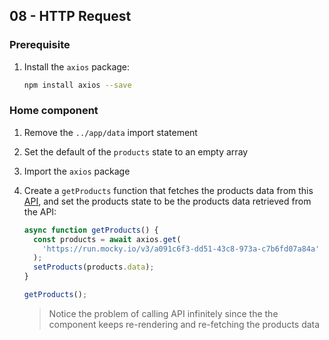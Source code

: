 ## 08 - HTTP Request

### Prerequisite

1. Install the `axios` package:

   ```bash
   npm install axios --save
   ```

### Home component

1. Remove the `../app/data` import statement
2. Set the default of the `products` state to an empty array
3. Import the `axios` package
4. Create a `getProducts` function that fetches the products data from this [API](https://run.mocky.io/v3/a091c6f3-dd51-43c8-973a-c7b6fd07a84a), and set the products state to be the products data retrieved from the API:

   ```jsx
   async function getProducts() {
     const products = await axios.get(
       'https://run.mocky.io/v3/a091c6f3-dd51-43c8-973a-c7b6fd07a84a'
     );
     setProducts(products.data);
   }

   getProducts();
   ```

   > Notice the problem of calling API infinitely since the the component keeps re-rendering and re-fetching the products data
